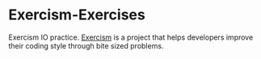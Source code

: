 Exercism-Exercises
====


Exercism IO practice. [Exercism](https://exercism.io) is a project that helps developers improve their coding style through bite sized problems.


